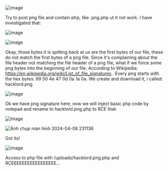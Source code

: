 ![image](https://github.com/nhattanhh/CTF/assets/130430279/ac1bd467-9ce0-4855-b7c6-c887d04370b7)

Try to post png file and contain php, like .png.php ut it not work. I have investigated that:

![image](https://github.com/nhattanhh/CTF/assets/130430279/54ccf126-61ff-4cf3-8f64-97acce74a4ff)


![image](https://github.com/nhattanhh/CTF/assets/130430279/7d14a4ee-de34-4622-919b-c150fd708e3b)


Okay, those bytes it is spitting back at us are the first bytes of our file, these do not match the first bytes of a png file. Since it's complaining about the file header not matching the file header of a png file, what if we force some png bytes into the beginning of our file. According to Wikipedia: https://en.wikipedia.org/wiki/List_of_file_signatures . Every png starts with the hex bytes: 89 50 4e 47 0d 0a 1a 0a. We create and download it, i called: hacklord.png

![image](https://github.com/nhattanhh/CTF/assets/130430279/a7674c95-769d-4fb6-8e1c-58b167a48f27)

Ok we have png signature here, now we will inject basic php code by notepad and rename to hacklord.png.php to RCE that:

![image](https://github.com/nhattanhh/CTF/assets/130430279/74cb30e8-9c1b-4283-9cca-d9195c8ad373)

![Ảnh chụp màn hình 2024-04-08 231136](https://github.com/nhattanhh/CTF/assets/130430279/e1727ecf-c1b4-4942-a544-9fe01e5279ad)


Got its!

![image](https://github.com/nhattanhh/CTF/assets/130430279/01066d8a-bc93-4727-bfcb-d212164ddfd9)

Access to php file with /uploads/hacklord.png.php and RCEEEEEEEEEEEEEEEEE...
